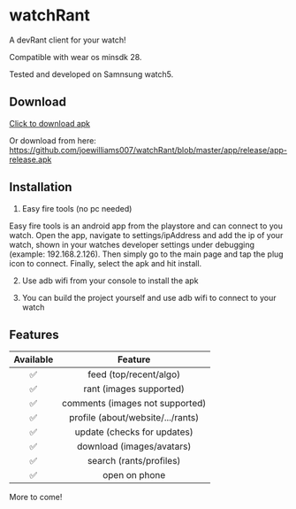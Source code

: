 # watchRant
A devRant client for your watch!

Compatible with wear os minsdk 28.

Tested and developed on Samnsung watch5.

## Download

[Click to download apk](https://github.com/joewilliams007/watchRant/blob/master/app/release/app-release.apk?raw=true)

Or download from here: https://github.com/joewilliams007/watchRant/blob/master/app/release/app-release.apk

## Installation

1. Easy fire tools (no pc needed)

Easy fire tools is an android app from the playstore and can connect to you watch.
Open the app, navigate to settings/ipAddress and add the ip of your watch, shown in your watches developer settings under debugging (example: 192.168.2.126).
Then simply go to the main page and tap the plug icon to connect.
Finally, select the apk and hit install.

2. Use adb wifi from your console to install the apk

3. You can build the project yourself and use adb wifi to connect to your watch

## Features

| Available |                Feature           |
| :-----------: | :--------------------------------: |
|       ✅       | feed (top/recent/algo)          |
|       ✅       | rant (images supported)                   |
|       ✅       | comments (images not supported)                        |
|       ✅       | profile (about/website/.../rants)   |
|       ✅       | update (checks for updates)   |
|       ✅       | download (images/avatars)   |
|       ✅       | search (rants/profiles)   |
|       ✅       | open on phone   |

More to come!
